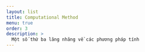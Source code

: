 ```yaml
---
layout: list
title: Computational Method
menu: true
order: 3
description: >
  Một số thứ ba lăng nhăng về các phương pháp tính
---
```

